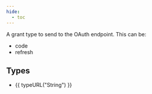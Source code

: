 ```yaml
---
hide:
  - toc
---
```


A grant type to send to the OAuth endpoint. This can be:

  - code
  - refresh

## Types

- {{ typeURL("String") }}